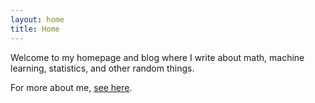 ```yaml
---
layout: home
title: Home
---
```


Welcome to my homepage and blog where I write about math, machine learning, statistics, and other random things.

For more about me, [see here](/about/index.html).
